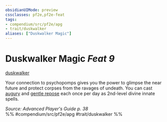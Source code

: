 ```yaml
---
obsidianUIMode: preview
cssclasses: pf2e,pf2e-feat
tags:
- compendium/src/pf2e/apg
- trait/duskwalker
aliases: ["Duskwalker Magic"]
---
```

# Duskwalker Magic  *Feat 9*  
[duskwalker](rules/traits/duskwalker-apg.md "Duskwalker Ancestry & Heritage Trait")  


Your connection to psychopomps gives you the power to glimpse the near future and protect corpses from the ravages of undeath. You can cast [augury](compendium/spells/augury.md) and [gentle repose](compendium/spells/gentle-repose.md) each once per day as 2nd-level divine innate spells.

*Source: Advanced Player's Guide p. 38*  
%% #compendium/src/pf2e/apg #trait/duskwalker %%